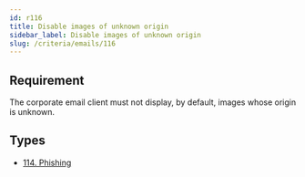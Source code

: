 ```yaml
---
id: r116
title: Disable images of unknown origin
sidebar_label: Disable images of unknown origin
slug: /criteria/emails/116
---
```


## Requirement

The corporate email client
must not display,
by default,
images whose origin is unknown.

## Types

- [114. Phishing](/types/114)

